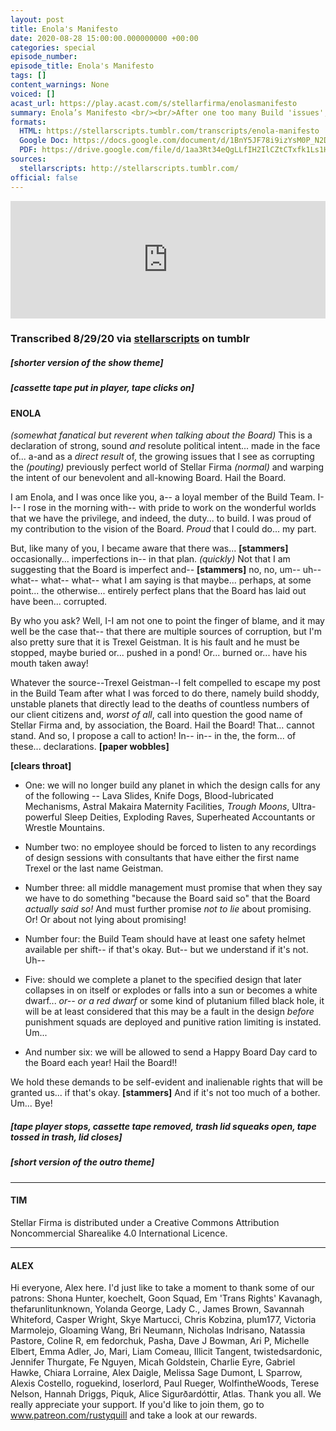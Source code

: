 ```yaml
---
layout: post
title: Enola's Manifesto
date: 2020-08-28 15:00:00.000000000 +00:00
categories: special
episode_number: 
episode_title: Enola's Manifesto
tags: []
content_warnings: None
voiced: []
acast_url: https://play.acast.com/s/stellarfirma/enolasmanifesto
summary: Enola’s Manifesto <br/><br/>After one too many Build 'issues', Enola sets out her vision for the Geistman-free future of Stellar Firma Ltd. Praise the Board... 
formats: 
  HTML: https://stellarscripts.tumblr.com/transcripts/enola-manifesto
  Google Doc: https://docs.google.com/document/d/1BnY5JF78i9izYsM0P_N2Dq-1PFj0n-uArVZam7mJ3iQ/edit
  PDF: https://drive.google.com/file/d/1aa3Rt34eQgLLfIH2IlCZtCTxfk1Ls1Ho/view?usp=sharing
sources:
  stellarscripts: http://stellarscripts.tumblr.com/
official: false
---
```


<iframe title="Embed Player" width="100%" height="188px" src="https://embed.acast.com/stellarfirma/enolasmanifesto" scrolling="no" frameBorder="0" style="border:none;overflow:hidden;"></iframe>

### Transcribed 8/29/20 via [stellarscripts](https://stellarscripts.tumblr.com/) on tumblr

##### [shorter version of the show theme]

##### [cassette tape put in player, tape clicks on]

#### ENOLA

_(somewhat fanatical but reverent when talking about the Board)_ This is a declaration of strong, sound *and* resolute political intent... made in the face of... a-and as a *direct result* of, the growing issues that I see as corrupting the _(pouting)_ previously perfect world of Stellar Firma _(normal)_ and warping the intent of our benevolent and all-knowing Board. Hail the Board.

I am Enola, and I was once like you, a-- a loyal member of the Build Team. I-I-- I rose in the morning with-- with pride to work on the wonderful worlds that we have the privilege, and indeed, the duty... to build. I was proud of my contribution to the vision of the Board. *Proud* that I could do... my part.

But, like many of you, I became aware that there was... __[stammers]__ occasionally... imperfections in-- in that plan. _(quickly)_ Not that I am suggesting that the Board is imperfect and-- __[stammers]__ no, no, um-- uh-- what-- what-- what-- what I am saying is that maybe... perhaps, at some point... the otherwise... entirely perfect plans that the Board has laid out have been... corrupted.

By who you ask? Well, I-I am not one to point the finger of blame, and it may well be the case that-- that there are multiple sources of corruption, but I'm also pretty sure that it is Trexel Geistman. It is his fault and he must be stopped, maybe buried or... pushed in a pond! Or... burned or... have his mouth taken away!

Whatever the source--Trexel Geistman--I felt compelled to escape my post in the Build Team after what I was forced to do there, namely build shoddy, unstable planets that directly lead to the deaths of countless numbers of our client citizens and, *worst of all*, call into question the good name of Stellar Firma and, by association, the Board. Hail the Board! That... cannot stand. And so, I propose a call to action! In-- in-- in the, the form... of these... declarations. __[paper wobbles]__

__[clears throat]__

- One: we will no longer build any planet in which the design calls for any of the following -- Lava Slides, Knife Dogs, Blood-lubricated Mechanisms, Astral Makaira Maternity Facilities, *Trough Moons*, Ultra-powerful Sleep Deities, Exploding Raves, Superheated Accountants or Wrestle Mountains.

- Number two: no employee should be forced to listen to any recordings of design sessions with consultants that have either the first name Trexel or the last name Geistman.

- Number three: all middle management must promise that when they say we have to do something "because the Board said so" that the Board *actually said so!* And must further promise *not to lie* about promising. Or! Or about not lying about promising!

- Number four: the Build Team should have at least one safety helmet available per shift-- if that's okay. But-- but we understand if it's not. Uh--

- Five: should we complete a planet to the specified design that later collapses in on itself or explodes or falls into a sun or becomes a white dwarf... *or-- or a red dwarf* or some kind of plutanium filled black hole, it will be at least considered that this may be a fault in the design *before* punishment squads are deployed and punitive ration limiting is instated. Um...

- And number six: we will be allowed to send a Happy Board Day card to the Board each year! Hail the Board!!

We hold these demands to be self-evident and inalienable rights that will be granted us... if that's okay. __[stammers]__ And if it's not too much of a bother. Um... Bye!

##### [tape player stops, cassette tape removed, trash lid squeaks open, tape tossed in trash, lid closes]

##### [short version of the outro theme]

------

#### TIM

Stellar Firma is distributed under a Creative Commons Attribution Noncommercial Sharealike 4.0 International Licence.

------

#### ALEX

Hi everyone, Alex here. I'd just like to take a moment to thank some of our patrons: Shona Hunter, koechelt, Goon Squad, Em 'Trans Rights' Kavanagh, thefarunlitunknown, Yolanda George, Lady C., James Brown, Savannah Whiteford, Casper Wright, Skye Martucci, Chris Kobzina, plum177, Victoria Marmolejo, Gloaming Wang, Bri Neumann, Nicholas Indrisano, Natassia Pastore, Coline R, em fedorchuk, Pasha, Dave J Bowman, Ari P, Michelle Elbert, Emma Adler, Jo, Mari, Liam Comeau, Illicit Tangent, twistedsardonic, Jennifer Thurgate, Fe Nguyen, Micah Goldstein, Charlie Eyre, Gabriel Hawke, Chiara Lorraine, Alex Daigle, Melissa Sage Dumont, L Sparrow, Alexis Costello, roguekind, loserlord, Paul Rueger, WolfintheWoods, Terese Nelson, Hannah Driggs, Piquk, Alice Sigurðardóttir, Atlas. Thank you all. We really appreciate your support. If you'd like to join them, go to www.patreon.com/rustyquill and take a look at our rewards.
